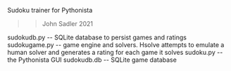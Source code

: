 Sudoku trainer for Pythonista 
>> John Sadler 2021

sudokudb.py -- SQLite database to persist games and ratings
sudokugame.py -- game engine and solvers. Hsolve attempts to emulate a human solver and generates a rating for each game it solves
sudoku.py -- the Pythonista GUI
sudokudb.db -- SQLite game database

